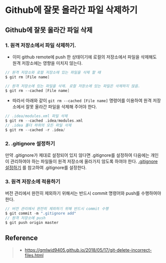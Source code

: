 Github에 잘못 올라간 파일 삭제하기
==

Github에 잘못 올라간 파일 삭제
--
### 1. 원격 저장소에서 파일 삭제하기.

- 이미 github remote에 push 한 상태이기에 로컬의 저장소에서 파일을 삭제해도 원격 저장소에는 영향을 미치지 않는다.
``` c
// 원격 저장소와 로컬 저장소에 있는 파일을 삭제 할 때
$ git rm [File name]

// 원격 저장소에 있는 파일을 삭제. 로컬 저장소에 있는 파일은 삭제하지 않음.
$ git rm --cached [File name]
```

- 따라서 아래와 같이 `git rm --cached [File name]` 명령어를 이용하여 원격 저장소에서 잘못 올라간 파일을 삭제해 주어야 한다. 

```c
// .idea/modules.xml 파일 삭제
$ git rm --cached .idea/modules.xml
// .idea 폴더 하위의 모든 파일 삭제
$ git rm --cached -r .idea/
```
### 2. .gitignore 설정하기
만약 .gitignore가 제대로 설정되어 있지 않다면 .gitignore를 설정하여 다음에는 개인이 관리하여야 하는 파일들이 원격 저장소에 올라가지 않도록 하여야 한다. [.gitignore 설정하기](https://github.com/174cm/TIL/blob/master/Git/Git_gitignore.md) 를 참고하여 .gitignore를 설정한다. 

### 3. 원격 저장소에 적용하기
버전 관리에서 완전히 제외하기 위해서는 반드시 commit 명령어와 push를 수행하여야 한다.

```c
// 버전 관리에서 완전히 제외하기 위해 반드시 commit 수행
$ git commit -m ".gitignore add"
// 원격 저장소에 push
$ git push origin master
```

Reference
--
> - https://gmlwjd9405.github.io/2018/05/17/git-delete-incorrect-files.html